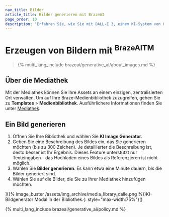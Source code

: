 ```yaml
---
nav_title: Bilder
article_title: Bilder generieren mit BrazeAI
page_order: 10
description: "Erfahren Sie, wie Sie mit DALL-E 3, einem KI-System von OpenAI und einem Braze Drittanbieter, Bilder für Ihre Bibliothek generieren."
---
```


# Erzeugen von Bildern mit <sup>BrazeAITM</sup>

> {% multi_lang_include brazeai/generative_ai/about_images.md %}

## Über die Mediathek

Mit der Mediathek können Sie Ihre Assets an einem einzigen, zentralisierten Ort verwalten. Um auf Ihre Braze-Medienbibliothek zuzugreifen, gehen Sie zu **Templates** > **Medienbibliothek**. Ausführlichere Informationen finden Sie unter [Mediathek]({{site.baseurl}}/user_guide/engagement_tools/templates_and_media/media_library/).

## Ein Bild generieren

1. Öffnen Sie Ihre Bibliothek und wählen Sie <i class="fas fa-wand-magic-sparkles"></i> **KI Image Generator**.
2. Geben Sie eine Beschreibung des Bildes ein, das Sie generieren möchten (bis zu 300 Zeichen). Je detaillierter die Beschreibung ist, desto besser ist Ihr Ergebnis. Dieses Feature unterstützt nur Texteingaben - das Hochladen eines Bildes als Referenzieren ist nicht möglich.
3. Wählen Sie **Bilder generieren**. Es kann etwa eine Minute dauern, bis die Bilder generiert sind.
4. Wählen Sie <i class="fas fa-download" title="Bild zur Mediathek hinzufügen"></i> auf die Bilder, die Sie zu Ihrer Mediathek hinzufügen möchten.

]({% image_buster /assets/img_archive/media_library_dalle.png %})KI-Bildgenerator Modal in der Bibliothek.{: style="max-width:75%"}()

{% multi_lang_include brazeai/generative_ai/policy.md %}
